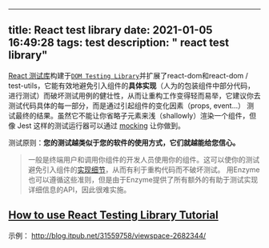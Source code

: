
---
title: React test library
date: 2021-01-05 16:49:28
tags: test
description: " react test library"
---

[React 测试库](https://testing-library.com/react)构建于[`DOM Testing Library`](https://testing-library.com/docs/dom-testing-library/intro)并扩展了react-dom和react-dom / test-utils，它能有效地避免引入组件的**具体实现**（人为的包装组件中部分代码，进行测试）而破坏测试用例的健壮性，从而让重构工作变得轻而易举，它建议你去测试代码具体的每一部分，而是通过引起组件的变化因素（props, event...） 测试最终的结果。虽然它不能让你省略子元素来浅（shallowly）渲染一个组件，但像 Jest 这样的测试运行器可以通过  [mocking](https://react.docschina.org/docs/testing-recipes.html#mocking-modules)  让你做到。

测试原则：**您的测试越类似于您的软件的使用方式，它们就越能给您信心。**

>一般是终端用户和调用你组件的开发人员使用你的组件。这可以使你的测试避免引入组件的[实现细节](https://kentcdodds.com/blog/testing-implementation-details)，从而有利于重构代码而不破坏测试。
用Enzyme也可以遵循这些准则，但是由于Enzyme提供了所有额外的有助于测试实现详细信息的API，因此很难实施。

## [How to use React Testing Library Tutorial](https://www.robinwieruch.de/react-testing-library)
示例： http://blog.itpub.net/31559758/viewspace-2682344/




